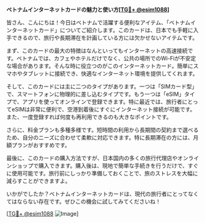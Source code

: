 **ベトナムインターネットカードの魅力と使い方[[TG💪+ @esim1088](https://t.me/s/esim1088)]**

皆さん、こんにちは！今日はベトナムで活躍する便利なアイテム、「ベトナムインターネットカード」についてご紹介します。このカードは、日本でも手軽に入手できるので、旅行や長期滞在を計画している方には欠かせないアイテムです。

まず、このカードの最大の特徴はなんといってもインターネットの高速接続です。ベトナムでは、カフェやホテルだけでなく、公共の場所でのWi-Fiが不安定な場合があります。そんな時に役立つのがこのインターネットカード。簡単にスマホやタブレットに接続でき、快適なインターネット環境を提供してくれます。

そして、このカードには主に二つのタイプがあります。一つは「SIMカード型」で、スマートフォンに物理的に差し込むタイプです。もう一つは「eSIM」タイプで、アプリを使ってオンラインで登録できます。特に最近では、旅行者にとってeSIMは非常に便利で、空港到着後にすぐにインターネット接続が可能です。また、一度登録すれば何度も再利用できるのも大きなポイントです。

さらに、料金プランも多種多様です。短時間の利用から長期間の契約まで選べるため、自分のニーズに合わせて柔軟に対応できます。特に長期滞在の方には、月額プランがおすすめです。

最後に、このカードの購入方法ですが、日本国内の多くの旅行代理店やオンラインショップで購入できます。購入後は、現地で簡単な手続きを行うだけで、すぐに使用可能です。旅行前にしっかり準備しておくことで、旅のストレスを大幅に減らすことができますよ。

いかがでしたか？ベトナムインターネットカードは、現代の旅行者にとってなくてはならない存在です。ぜひこの機会に試してみてくださいね！

[[TG💪+ @esim1088](https://t.me/s/esim1088) ![Image](https://i.postimg.cc/Y0z9fWf4/image.png)]